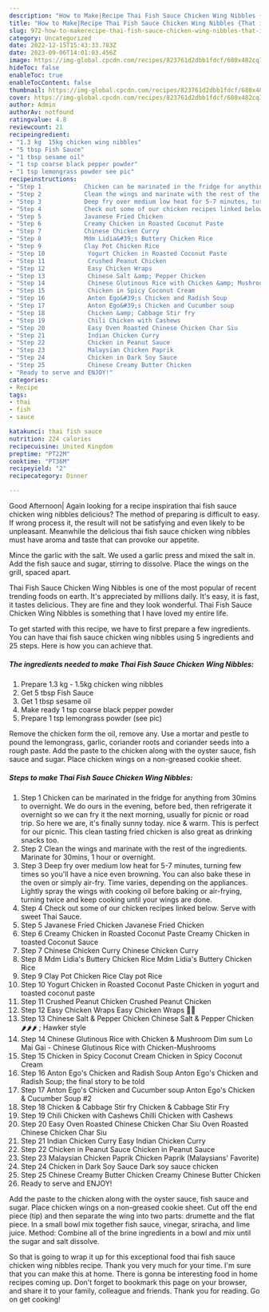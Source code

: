 ```yaml
---
description: "How to Make|Recipe Thai Fish Sauce Chicken Wing Nibbles {That is Delicious"
title: "How to Make|Recipe Thai Fish Sauce Chicken Wing Nibbles {That is Delicious"
slug: 972-how-to-makerecipe-thai-fish-sauce-chicken-wing-nibbles-that-is-delicious
category: Uncategorized
date: 2022-12-15T15:43:33.783Z
date: 2023-09-06T14:01:03.456Z
image: https://img-global.cpcdn.com/recipes/823761d2dbb1fdcf/680x482cq70/thai-fish-sauce-chicken-wing-nibbles-recipe-main-photo.jpg
hideToc: false
enableToc: true
enableTocContent: false
thumbnail: https://img-global.cpcdn.com/recipes/823761d2dbb1fdcf/680x482cq70/thai-fish-sauce-chicken-wing-nibbles-recipe-main-photo.jpg
cover: https://img-global.cpcdn.com/recipes/823761d2dbb1fdcf/680x482cq70/thai-fish-sauce-chicken-wing-nibbles-recipe-main-photo.jpg
author: Admin
authorAv: notfound
ratingvalue: 4.8
reviewcount: 21
recipeingredient:
- "1.3 kg  15kg chicken wing nibbles"
- "5 tbsp Fish Sauce"
- "1 tbsp sesame oil"
- "1 tsp coarse black pepper powder"
- "1 tsp lemongrass powder see pic"
recipeinstructions:
- "Step 1            Chicken can be marinated in the fridge for anything from 30mins to overnight. We do ours in the evening, before bed, then refrigerate it overnight so we can fry it the next morning, usually for picnic or road trip. So here we are, it&#39;s finally sunny today. nice &amp; warm. This is perfect for our picnic. This clean tasting fried chicken is also great as drinking snacks too."
- "Step 2            Clean the wings and marinate with the rest of the ingredients. Marinate for 30mins, 1 hour or overnight."
- "Step 3            Deep fry over medium low heat for 5-7 minutes, turning few times so you&#39;ll have a nice even browning.   You can also bake these in the oven or simply air-fry. Time varies, depending on the appliances. Lightly spray the wings with cooking oil before baking or air-frying, turning twice and keep cooking until your wings are done."
- "Step 4            Check out some of our chicken recipes linked below. Serve with sweet Thai Sauce."
- "Step 5            Javanese Fried Chicken                                Javanese Fried Chicken"
- "Step 6            Creamy Chicken in Roasted Coconut Paste                                Creamy Chicken in toasted Coconut Sauce"
- "Step 7            Chinese Chicken Curry                                Chinese Chicken Curry"
- "Step 8            Mdm Lidia&#39;s Buttery Chicken Rice                                Mdm Lidia&#39;s Buttery Chicken Rice"
- "Step 9            Clay Pot Chicken Rice                                Clay pot Rice"
- "Step 10            Yogurt Chicken in Roasted Coconut Paste                                Chicken in yogurt and toasted coconut paste"
- "Step 11            Crushed Peanut Chicken                                Crushed Peanut Chicken"
- "Step 12            Easy Chicken Wraps                                Easy Chicken Wraps 🌯🌯"
- "Step 13            Chinese Salt &amp; Pepper Chicken                                Chinese Salt &amp; Pepper Chicken 🌶🌶🌶 ; Hawker style"
- "Step 14            Chinese Glutinous Rice with Chicken &amp; Mushroom Dim sum                                Lo Mai Gai - Chinese Glutinous Rice with Chicken-Mushrooms"
- "Step 15            Chicken in Spicy Coconut Cream                                Chicken in Spicy Coconut Cream"
- "Step 16            Anton Ego&#39;s Chicken and Radish Soup                                Anton Ego&#39;s Chicken and Radish Soup; the final story to be told"
- "Step 17            Anton Ego&#39;s Chicken and Cucumber soup                                Anton Ego&#39;s Chicken &amp; Cucumber Soup #2"
- "Step 18            Chicken &amp; Cabbage Stir fry                                Chicken &amp; Cabbage Stir Fry"
- "Step 19            Chili Chicken with Cashews                                Chilli Chicken with Cashews"
- "Step 20            Easy Oven Roasted Chinese Chicken Char Siu                                Oven Roasted Chinese Chicken Char Siu"
- "Step 21            Indian Chicken Curry                                Easy Indian Chicken Curry"
- "Step 22            Chicken in Peanut Sauce                                Chicken in Peanut Sauce"
- "Step 23            Malaysian Chicken Paprik                                Chicken Paprik (Malaysians&#39; Favorite)"
- "Step 24            Chicken in Dark Soy Sauce                                Dark soy sauce chicken"
- "Step 25            Chinese Creamy Butter Chicken                                Creamy Chinese Butter Chicken"
- "Ready to serve and ENJOY!"
categories:
- Recipe
tags:
- thai
- fish
- sauce

katakunci: thai fish sauce 
nutrition: 224 calories
recipecuisine: United Kingdom
preptime: "PT22M"
cooktime: "PT36M"
recipeyield: "2"
recipecategory: Dinner

---
```



Good Afternoon| Again looking for a recipe inspiration thai fish sauce chicken wing nibbles delicious? The method of preparing is difficult to easy. If wrong process it, the result will not be satisfying and even likely to be unpleasant. Meanwhile the delicious thai fish sauce chicken wing nibbles must have aroma and taste that can provoke our appetite.





Mince the garlic with the salt. We used a garlic press and mixed the salt in. Add the fish sauce and sugar, stirring to dissolve. Place the wings on the grill, spaced apart.

Thai Fish Sauce Chicken Wing Nibbles is one of the most popular of recent trending foods on earth. It's appreciated by millions daily. It's easy, it is fast, it tastes delicious. They are fine and they look wonderful. Thai Fish Sauce Chicken Wing Nibbles is something that I have loved my entire life.


To get started with this recipe, we have to first prepare a few ingredients. You can have thai fish sauce chicken wing nibbles using 5 ingredients and 25 steps. Here is how you can achieve that.

<!--inarticleads1-->

##### The ingredients needed to make Thai Fish Sauce Chicken Wing Nibbles:

1. Prepare 1.3 kg - 1.5kg chicken wing nibbles
1. Get 5 tbsp Fish Sauce
1. Get 1 tbsp sesame oil
1. Make ready 1 tsp coarse black pepper powder
1. Prepare 1 tsp lemongrass powder (see pic)


Remove the chicken form the oil, remove any. Use a mortar and pestle to pound the lemongrass, garlic, coriander roots and coriander seeds into a rough paste. Add the paste to the chicken along with the oyster sauce, fish sauce and sugar. Place chicken wings on a non-greased cookie sheet. 

<!--inarticleads2-->

##### Steps to make Thai Fish Sauce Chicken Wing Nibbles:

1. Step 1            Chicken can be marinated in the fridge for anything from 30mins to overnight. We do ours in the evening, before bed, then refrigerate it overnight so we can fry it the next morning, usually for picnic or road trip. So here we are, it&#39;s finally sunny today. nice &amp; warm. This is perfect for our picnic. This clean tasting fried chicken is also great as drinking snacks too.
1. Step 2            Clean the wings and marinate with the rest of the ingredients. Marinate for 30mins, 1 hour or overnight.
1. Step 3            Deep fry over medium low heat for 5-7 minutes, turning few times so you&#39;ll have a nice even browning.   You can also bake these in the oven or simply air-fry. Time varies, depending on the appliances. Lightly spray the wings with cooking oil before baking or air-frying, turning twice and keep cooking until your wings are done.
1. Step 4            Check out some of our chicken recipes linked below. Serve with sweet Thai Sauce.
1. Step 5            Javanese Fried Chicken                                Javanese Fried Chicken
1. Step 6            Creamy Chicken in Roasted Coconut Paste                                Creamy Chicken in toasted Coconut Sauce
1. Step 7            Chinese Chicken Curry                                Chinese Chicken Curry
1. Step 8            Mdm Lidia&#39;s Buttery Chicken Rice                                Mdm Lidia&#39;s Buttery Chicken Rice
1. Step 9            Clay Pot Chicken Rice                                Clay pot Rice
1. Step 10            Yogurt Chicken in Roasted Coconut Paste                                Chicken in yogurt and toasted coconut paste
1. Step 11            Crushed Peanut Chicken                                Crushed Peanut Chicken
1. Step 12            Easy Chicken Wraps                                Easy Chicken Wraps 🌯🌯
1. Step 13            Chinese Salt &amp; Pepper Chicken                                Chinese Salt &amp; Pepper Chicken 🌶🌶🌶 ; Hawker style
1. Step 14            Chinese Glutinous Rice with Chicken &amp; Mushroom Dim sum                                Lo Mai Gai - Chinese Glutinous Rice with Chicken-Mushrooms
1. Step 15            Chicken in Spicy Coconut Cream                                Chicken in Spicy Coconut Cream
1. Step 16            Anton Ego&#39;s Chicken and Radish Soup                                Anton Ego&#39;s Chicken and Radish Soup; the final story to be told
1. Step 17            Anton Ego&#39;s Chicken and Cucumber soup                                Anton Ego&#39;s Chicken &amp; Cucumber Soup #2
1. Step 18            Chicken &amp; Cabbage Stir fry                                Chicken &amp; Cabbage Stir Fry
1. Step 19            Chili Chicken with Cashews                                Chilli Chicken with Cashews
1. Step 20            Easy Oven Roasted Chinese Chicken Char Siu                                Oven Roasted Chinese Chicken Char Siu
1. Step 21            Indian Chicken Curry                                Easy Indian Chicken Curry
1. Step 22            Chicken in Peanut Sauce                                Chicken in Peanut Sauce
1. Step 23            Malaysian Chicken Paprik                                Chicken Paprik (Malaysians&#39; Favorite)
1. Step 24            Chicken in Dark Soy Sauce                                Dark soy sauce chicken
1. Step 25            Chinese Creamy Butter Chicken                                Creamy Chinese Butter Chicken
1. Ready to serve and ENJOY!

Add the paste to the chicken along with the oyster sauce, fish sauce and sugar. Place chicken wings on a non-greased cookie sheet. Cut off the end piece (tip) and then separate the wing into two parts: drumette and the flat piece. In a small bowl mix together fish sauce, vinegar, sriracha, and lime juice. Method: Combine all of the brine ingredients in a bowl and mix until the sugar and salt dissolve. 

So that is going to wrap it up for this exceptional food thai fish sauce chicken wing nibbles recipe. Thank you very much for your time. I'm sure that you can make this at home. There is gonna be interesting food in home recipes coming up. Don't forget to bookmark this page on your browser, and share it to your family, colleague and friends. Thank you for reading. Go on get cooking!
